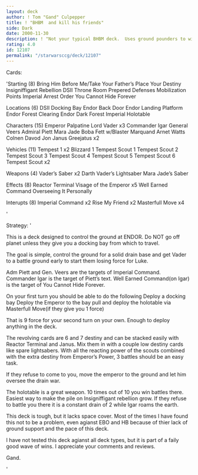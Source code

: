 ```yaml
---
layout: deck
author: ! Tom "Gand" Culpepper
title: ! "BHBM  and kill his friends"
side: Dark
date: 2000-11-30
description: ! "Not your typical BHBM deck.  Uses ground pounders to win battles and holds its own in drains."
rating: 4.0
id: 12107
permalink: "/starwarsccg/deck/12107"
---
```

Cards: 

'Starting (8)
Bring Him Before Me/Take Your Father’s Place
Your Destiny
Insigniffigant Rebellion
DSII Throne Room
Prepered Defenses
Mobilization Points
Imperial Arrest Order
You Cannot Hide Forever

Locations (6)
DSII Docking Bay
Endor Back Door
Endor Landing Platform
Endor Forest Clearing
Endor Dark Forest
Imperial Holotable

Characters (15)
Emperor Palpatine
Lord Vader x3
Commander Igar
General Veers
Admiral Piett
Mara Jade
Boba Fett w/Blaster
Marquand
Arnet
Watts
Colnen Davod Jon
Janus Greejatus x2


Vehicles (11)
Tempest 1 x2
Blizzard 1
Tempest Scout 1
Tempest Scout 2
Tempest Scout 3
Tempest Scout 4
Tempest Scout 5
Tempest Scout 6
Tempest Scout x2

Weapons (4)
Vader’s Saber x2
Darth Vader’s Lightsaber
Mara Jade’s Saber

Effects (8)
Reactor Terminal
Visage of the Emperor x5
Well Earned Command
Overseeing It Personally

Interupts (8)
Imperial Command x2
Rise My Friend x2
Masterfull Move x4

'

Strategy: '

This is a deck designed to control the ground at ENDOR.  Do NOT go off planet unless they give you a docking bay from which to travel.

The goal is simple, control the ground for a solid drain base and get Vader to a battle ground early to start them losing force for Luke.

Adm Piett and Gen. Veers are the targets of Imperial Command.  Commander Igar is the target of Piett’s text.  Well Earned Command(on Igar) is the target of You Cannot Hide Forever.

On your first turn you should be able to do the following
Deploy a docking bay
Deploy the Emperor to the bay
pull and deploy the holotable via Masterfull Move(if they give you 1 force)

That is 9 force for your second turn on your own.  Enough to deploy anything in the deck.

The revolving cards are 6 and 7 destiny and can be stacked easily with Reactor Terminal and Janus.  Mix them in with a couple low destiny cards like spare lightsabers.  With all the reacting power of the scouts combined with the extra destiny from Emperor’s Power, 3 battles should be an easy task.

If they refuse to come to you, move the emperor to the ground and let him oversee the drain war.

The holotable is a great weapon.  10 times out of 10 you win battles there. Easiest way to make the pile on Insigniffigant rebellion grow.  If they refuse to battle you there it is a constant drain of 2 while Igar roams the earth.


This deck is tough, but it lacks space cover.  Most of the times I have found this not to be a problem, even agianst EBO and HB because of thier lack of ground support and the pace of this deck.

I have not tested this deck agianst all deck types, but it is part of a faily good wave of wins.  I appreciate your comments and reviews.

Gand.

'
